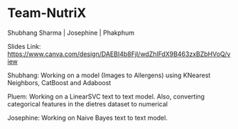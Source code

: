 # Team-NutriX

Shubhang Sharma | Josephine | Phakphum

Slides Link: https://www.canva.com/design/DAEBI4b8FjI/wdZhlFdX9B463zxBZbHVoQ/view

Shubhang: Working on a model (Images to Allergens) using KNearest Neighbors, CatBoost and Adaboost

Pluem: Working on a LinearSVC text to text model. Also, converting categorical features in the dietres dataset to numerical

Josephine: Working on Naive Bayes text to text model.

